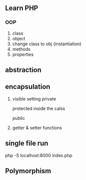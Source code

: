 ## Learn PHP
### OOP
1. class
2. object
3. change class to obj (instantiation)
4. methods
5. properties

##  abstraction

## encapsulation

1. visible setting
    private
    
    protected
    inside the calss

    public

2. getter & setter functions

## single file run 
php -S localhost:8000 index.php


## Polymorphism